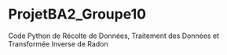 # ProjetBA2_Groupe10
Code Python de Récolte de Données, Traitement des Données et Transformée Inverse de Radon
